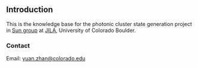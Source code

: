
## Introduction

This is the knowledge base for the photonic cluster state generation project in [Sun group](https://jila.colorado.edu/sun) at [JILA](https://jila.colorado.edu), University of Colorado Boulder.

### Contact

Email: <yuan.zhan@colorado.edu>
